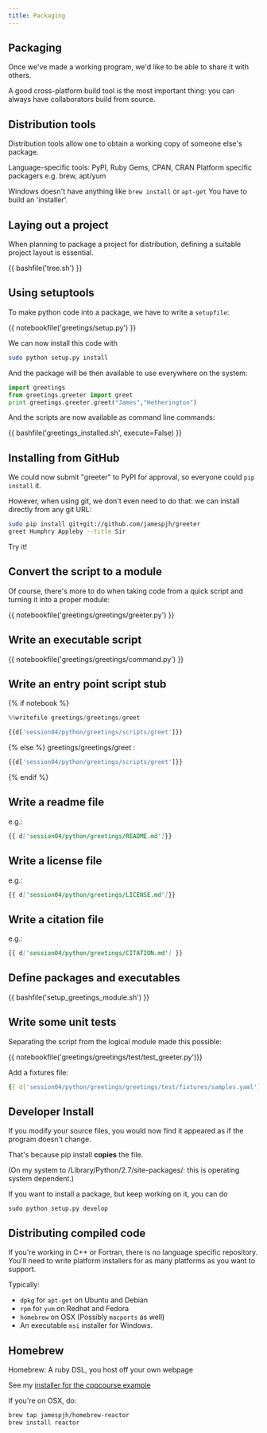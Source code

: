 ```yaml
---
title: Packaging
---
```


Packaging
---------

Once we've made a working program, we'd like to be able to share it with others.

A good cross-platform build tool is the most important thing: you can always
have collaborators build from source.

Distribution tools
------------------

Distribution tools allow one to obtain a working copy of someone else's package.

Language-specific tools: PyPI, Ruby Gems, CPAN, CRAN
Platform specific packagers e.g. brew, apt/yum

Windows doesn't have anything like `brew install` or `apt-get`
You have to build an 'installer'.

Laying out a project
--------------------

When planning to package a project for distribution, defining a suitable
project layout is essential.

{{ bashfile('tree.sh') }}

Using setuptools
----------------

To make python code into a package, we have to write a `setupfile`:

{{ notebookfile('greetings/setup.py') }}

We can now install this code with

``` bash
sudo python setup.py install
``` 

And the package will be then available to use everywhere on the system:

``` python
import greetings
from greetings.greeter import greet
print greetings.greeter.greet("James","Hetherington")
```

And the scripts are now available as command line commands:

{{ bashfile('greetings_installed.sh', execute=False) }}


Installing from GitHub
----------------------

We could now submit "greeter" to PyPI for approval, so everyone could `pip install` it.

However, when using git, we don't even need to do that: we can install directly from any git URL:

``` bash
sudo pip install git+git://github.com/jamespjh/greeter
greet Humphry Appleby --title Sir
```

Try it!

Convert the script to a module
------------------------------

Of course, there's more to do when taking code from a quick script and turning it into a proper module:

{{ notebookfile('greetings/greetings/greeter.py') }}

Write an executable script
--------------------------

{{ notebookfile('greetings/greetings/command.py') }}

Write an entry point script stub
--------------------------------

{% if notebook %}
``` python
%%writefile greetings/greetings/greet

{{d['session04/python/greetings/scripts/greet']}}
```
{% else %}
greetings/greetings/greet :
``` python
{{d['session04/python/greetings/scripts/greet']}}
```
{% endif %}

Write a readme file
-------------------
e.g.:
``` markdown
{{ d['session04/python/greetings/README.md']}}
```
Write a license file
-------------------
e.g.:
``` markdown
{{ d['session04/python/greetings/LICENSE.md']}}
```

Write a citation file
-------------------
e.g.:
``` markdown
{{ d['session04/python/greetings/CITATION.md'] }}
```

Define packages and executables
-------------------------------

{{ bashfile('setup_greetings_module.sh') }}

Write some unit tests
---------------------

Separating the script from the logical module made this possible:

{{ notebookfile('greetings/greetings/test/test_greeter.py')}}

Add a fixtures file:

``` yaml 
{{ d['session04/python/greetings/greetings/test/fixtures/samples.yaml'] }}
```

Developer Install
-----------------

If you modify your source files, you would now find it appeared as if the program doesn't change.

That's because pip install **copies** the file.

(On my system to /Library/Python/2.7/site-packages/: this is operating
system dependent.)

If you want to install a package, but keep working on it, you can do

```
sudo python setup.py develop
```

Distributing compiled code
--------------------------

If you're working in C++ or Fortran, there is no language specific repository.
You'll need to write platform installers for as many platforms as you want to
support.

Typically:

* `dpkg` for `apt-get` on Ubuntu and Debian
* `rpm` for `yum` on Redhat and Fedora
* `homebrew` on OSX (Possibly `macports` as well)
* An executable `msi` installer for Windows.

Homebrew
--------

Homebrew: A ruby DSL, you host off your own webpage

See my [installer for the cppcourse example](http://github.com/jamespjh/homebrew-reactor)

If you're on OSX, do:

``` bash
brew tap jamespjh/homebrew-reactor
brew install reactor
```


